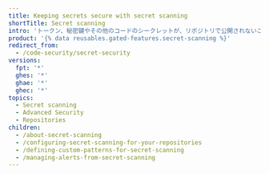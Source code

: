 ```yaml
---
title: Keeping secrets secure with secret scanning
shortTitle: Secret scanning
intro: 'トークン、秘密鍵やその他のコードのシークレットが、リポジトリで公開されないことを保証する重労働を、{% data variables.product.company_short %}にやらせてください。'
product: '{% data reusables.gated-features.secret-scanning %}'
redirect_from:
  - /code-security/secret-security
versions:
  fpt: '*'
  ghes: '*'
  ghae: '*'
  ghec: '*'
topics:
  - Secret scanning
  - Advanced Security
  - Repositories
children:
  - /about-secret-scanning
  - /configuring-secret-scanning-for-your-repositories
  - /defining-custom-patterns-for-secret-scanning
  - /managing-alerts-from-secret-scanning
---
```


